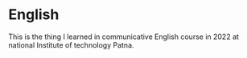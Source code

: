 # English
This is the thing I learned in communicative English course in 2022 at national Institute of technology Patna.
